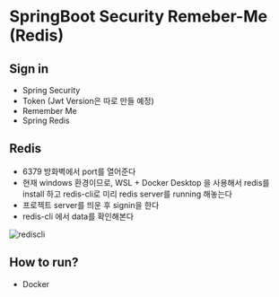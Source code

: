 # SpringBoot Security Remeber-Me (Redis)

## Sign in
- Spring Security
- Token (Jwt Version은 따로 만들 예정)
- Remember Me
- Spring Redis

## Redis
- 6379 방화벽에서 port를 열어준다
- 현재 windows 환경이므로, WSL + Docker Desktop 을 사용해서 redis를 install 하고 redis-cli로 미리 redis server를 running 해놓는다
- 프로젝트 server를 띄운 후 signin을 한다
- redis-cli 에서 data를 확인해본다  

![rediscli](https://user-images.githubusercontent.com/34512538/80121149-e75ef400-85c6-11ea-951b-6f022ada4246.PNG)



## How to run?
- Docker  
